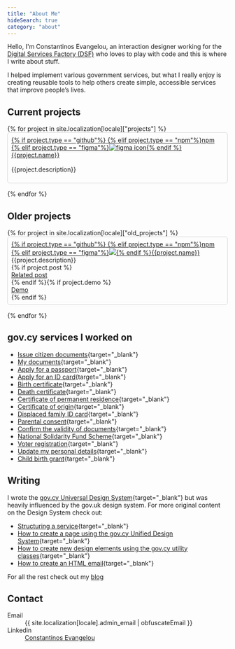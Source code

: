 ```yaml
---
title: "About Me"
hideSearch: true
category: "about"
---
```


Hello, I'm Constantinos Evangelou, an interaction designer working for the <a href="https://dsf.dmrid.gov.cy" target="_blank">Digital Services Factory (DSF)</a> who loves to play with code and this is where I write about stuff. 

I helped implement various government services, but what I really enjoy is creating reusable tools to help others create simple, accessible services that improve people’s lives.

## Current projects 

<div class="row" style=""> 
{% for project in site.localization[locale]["projects"] %}
<div class="govcy-col-6"> 
    <div style="padding: 0.5rem; border: 1px solid #d3d3d3; margin-bottom: 1rem; border-radius: 5px; /*min-height:150px*/"> 
        <a href="{{project.url}}" target="_blank">{% if project.type == "github"%}<i class="bi bi-github govcy-text-body"></i> {% elif project.type == "npm"%}<span class="govcy-text-body govcy-fw-bolder govcy-text-deco-none">npm</span> {% elif project.type == "figma"%}<img src="../img/figmaicon.png" aria-hidden="true" alt="figma icon" class="img-icon"/>{% endif %}{{project.name}}</a>
        <p style="margin-top: 1rem">{{project.description}}</p>
    </div>
</div>
{% endfor %}
</div>

## Older projects

<div class="row" style=""> 
{% for project in site.localization[locale]["old_projects"] %}
<div class="govcy-col-6"> 
    <div style="padding: 0.5rem; border: 1px solid #d3d3d3; margin-bottom: 1rem; border-radius: 5px; /*min-height:150px*/"> 
        <a href="{{project.url}}" target="_blank">{% if project.type == "github"%}<i class="bi bi-github govcy-text-body"></i> {% elif project.type == "npm"%}<span class="govcy-text-body govcy-fw-bolder govcy-text-deco-none">npm</span> {% elif project.type == "figma"%}<img src="../../img/figmaicon.png" aria-hidden="true" class="img-icon"/>{% endif %}{{project.name}}</a><div class="govcy-mt-1">{{project.description}}</div>{% if project.post %}<div class="govcy-mt-1"><a href="../blog/{{project.post}}">Related post</a></div>{% endif %}{% if project.demo %}<div class="govcy-mt-1"><a href="{{project.demo}}" target="_blank">Demo</a></div>{% endif %}
    </div>
</div>
{% endfor %}
</div>

## gov.cy services I worked on
- [Issue citizen documents](https://citizen-documents.staging.service.gov.cy/){target="_blank"}
- [My documents](https://citizen-documents.staging.service.gov.cy/Email/History/document){target="_blank"}
- [Apply for a passport](https://citizen-documents.staging.service.gov.cy/passport-certificate){target="_blank"}
- [Apply for an ID card](https://citizen-documents.staging.service.gov.cy/identity-certificate){target="_blank"}
- [Birth certificate](https://citizen-documents.staging.service.gov.cy/birth-certificate){target="_blank"}
- [Death certificate](https://citizen-documents.staging.service.gov.cy/death-certificate){target="_blank"}
- [Certificate of permanent residence](https://citizen-documents.staging.service.gov.cy/permanent-residence-certificate){target="_blank"}
- [Certificate of origin](https://citizen-documents.staging.service.gov.cy/student-origin){target="_blank"}
- [Displaced family ID card](https://citizen-documents.staging.service.gov.cy/refugee-id-certificate){target="_blank"}
- [Parental consent](https://citizen-documents.staging.service.gov.cy/parental-consent-info){target="_blank"}
- [Confirm the validity of documents](https://citizen-documents.staging.service.gov.cy/certificate-verification-info){target="_blank"}
- [National Solidarity Fund Scheme](https://national-solidarity-fund.service.gov.cy/){target="_blank"} 
- [Voter registration](https://voter-registration.service.gov.cy/){target="_blank"} 
- [Update my personal details](https://update-my-details.service.gov.cy/){target="_blank"} 
- [Child birth grant](https://child-birth-grant.service.gov.cy/){target="_blank"}

## Writing

I wrote the [gov.cy Universal Design System](https://gov-cy.github.io/govcy-design-system-docs/){target="_blank"} but was heavily influenced by the gov.uk design system. For more original content on the Design System check out:
- [Structuring a service](https://gov-cy.github.io/govcy-design-system-docs/patterns/service_structure/){target="_blank"}
- [How to create a page using the gov.cy Unified Design System](https://gov-cy.github.io/govcy-design-system-docs/guides/create_a_page/){target="_blank"}
- [How to create new design elements using the gov.cy utility classes](https://gov-cy.github.io/govcy-design-system-docs/guides/create_a_design_element/){target="_blank"}
- [How to create an HTML email](https://gov-cy.github.io/govcy-design-system-docs/guides/create_an_html_email/){target="_blank"}

For all the rest check out my [blog](../blog/)


## Contact
<dl>
    <dt>
        Email
    </dt>
    <dd>
        {{ site.localization[locale].admin_email | obfuscateEmail }}
    </dd>
    <dt>
        Linkedin
    </dt>
    <dd>
        <a href="https://www.linkedin.com/in/constantinosevangelou/" target="_blank">
        Constantinos Evangelou
        </a>
    </dd>
</dl>